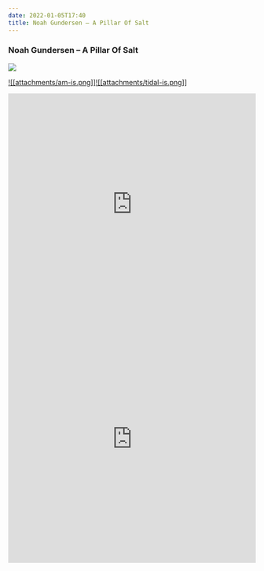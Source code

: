 ```yaml
---
date: 2022-01-05T17:40
title: Noah Gundersen – A Pillar Of Salt
---
```

### Noah Gundersen – A Pillar Of Salt
[![](https://img.discogs.com/Zd74fXlkCGgOtmH6MmqfyHwgdEM=/fit-in/600x600/filters:strip_icc():format(jpeg):mode_rgb():quality(90)/discogs-images/R-20622700-1634727948-6847.jpeg.jpg)][1] 

[1]: https://www.discogs.com/release/20622700
[2]: https://music.apple.com/us/album/1581830209
[3]: https://listen.tidal.com/album/194619708

[![[attachments/am-is.png]]][2][![[attachments/tidal-is.png]]][3]

<iframe allow="autoplay *; encrypted-media *; fullscreen *" frameborder="0" height="450" style="width:100%;max-width:660px;overflow:hidden;background:transparent;" sandbox="allow-forms allow-popups allow-same-origin allow-scripts allow-storage-access-by-user-activation allow-top-navigation-by-user-activation" src="https://embed.music.apple.com/us/album/turn-blue/1581830209"></iframe>
<div style="position: relative; padding-bottom: 100%; height: 0; overflow: hidden; max-width: 100%;"><iframe src="https://embed.tidal.com/albums/194619708?layout=gridify" frameborder= "0" allowfullscreen style="position: absolute; top: 0; left: 0; width: 100%; height: 1px; min-height: 100%; margin: 0 auto;"></iframe></div>